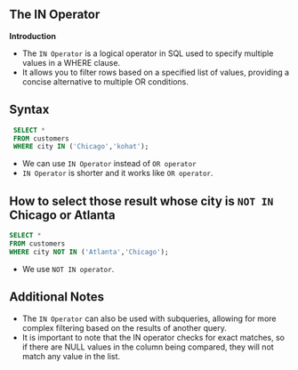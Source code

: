## The IN Operator

**Introduction**
- The `IN Operator` is a logical operator in SQL used to specify multiple values in a WHERE clause.
- It allows you to filter rows based on a specified list of values, providing a concise alternative to multiple OR conditions.

## Syntax

```sql 
 SELECT *  
 FROM customers 
 WHERE city IN ('Chicago','kohat');
 ```

 - We can use `IN Operator` instead of `OR operator`
 - `IN Operator` is shorter and it works like `OR operator`.

 ## How to select those result whose city is `NOT IN` Chicago or Atlanta
 
 ```sql 
 SELECT *  
 FROM customers  
 WHERE city NOT IN ('Atlanta','Chicago');
 ```
- We use `NOT IN operator`.
  
## Additional Notes  

- The `IN Operator` can also be used with subqueries, allowing for more complex filtering based on the results of another query.
- It is important to note that the IN operator checks for exact matches, so if there are NULL values in the column being compared, they 
  will not match any value in the list.
 

